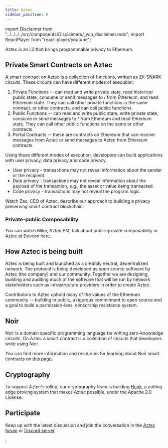 ```yaml
---
title: Aztec
sidebar_position: 0
---
```


import Disclaimer from "../../../../src/components/Disclaimers/\_wip_disclaimer.mdx";
import ReactPlayer from "react-player/youtube";

Aztec is an L2 that brings programmable privacy to Ethereum.

## Private Smart Contracts on Aztec

A smart contract on Aztec is a collection of functions, written as ZK-SNARK circuits. These circuits can have different modes of execution:

1. Private Functions -- can read and write private state, read historical public state, consume or send messages to / from Ethereum, and read Ethereum state. They can call other private functions in the same contract, or other contracts, and can call public functions.
2. Public Functions -- can read and write public state, write private state, consume or send messages to / from Ethereum and read Ethereum state. They can call other public functions on the same or other contracts.
3. Portal Contracts -- these are contracts on Ethereum that can receive messages from Aztec or send messages to Aztec from Ethereum contracts.

Using these different modes of execution, developers can build applications with user privacy, data privacy and code privacy.

- User privacy - transactions may not reveal information about the sender or the recipient.
- Data privacy - transactions may not reveal information about the payload of the transaction, e.g., the asset or value being transacted.
- Code privacy - transactions may not reveal the program logic.

Watch Zac, CEO of Aztec, describe our approach to building a privacy preserving smart contract blockchain.

<ReactPlayer
  controls
  light
  width="100%"
  url="https://www.youtube.com/watch?v=09nDPDN1ORA"
/>

### Private-public Composability

You can watch Mike, Aztec PM, talk about public-private composability in Aztec at Devcon here.

<ReactPlayer
  controls
  light
  width="100%"
  url="https://www.youtube.com/watch?v=7Oc0tjdbi70&t=17723s"
/>

## How Aztec is being built

Aztec is being built and launched as a credibly neutral, decentralized network. The protocol is being developed as open source software by Aztec (the company) and our community. Together we are designing, building and auditing much of the software that will be run by network stakeholders such as infrastructure providers in order to create Aztec.

Contributors to Aztec uphold many of the values of the Ethereum community -- building in public, a rigorous commitment to open source and a goal to build a permission-less, censorship resistance system.

## Noir

Noir is a domain specific programming language for writing zero-knowledge circuits. On Aztec a smart contract is a collection of circuits that developers write using Noir.

You can find more information and resources for learning about Noir smart contracts on [this page](../../developers/contracts/main.md).

## Cryptography

To support Aztec's rollup, our cryptography team is building [Honk](https://github.com/AztecProtocol/barretenberg/tree/master/cpp/src/barretenberg/honk), a cutting edge proving system that makes Aztec possible, under the Apache 2.0 License.

## Participate

Keep up with the latest discussion and join the conversation in the [Aztec forum](https://discourse.aztec.network) or [Discord server](https://discord.gg/DgWG2DBMyB).

<Disclaimer />;
